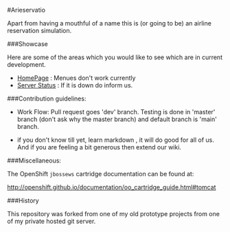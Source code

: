 #Arieservatio

Apart from having a mouthful of a name this is (or going to be) an airline reservation simulation.

###Showcase

Here are some of the areas which you would like to see which are in current development.

* [HomePage](http://arieservatio-cyberware.rhcloud.com/) : Menues don't work currently
* [Server Status](http://arieservatio-cyberware.rhcloud.com/snoop.jsp) : If it is down do inform us.

###Contribution guidelines:

* Work Flow: Pull request goes 'dev' branch. Testing is done in 'master' branch (don't ask why the master branch)  and default branch is 'main' branch.

* if you don't know till yet, learn markdown , it will do good for all of us. And if you are feeling a bit generous then extend our wiki.

###Miscellaneous:

The OpenShift `jbossews` cartridge documentation can be found at:

http://openshift.github.io/documentation/oo_cartridge_guide.html#tomcat

###History

This repository was forked from one of my old prototype projects from one of my private hosted git server.
